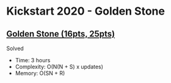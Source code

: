 # Kickstart 2020 - Golden Stone

## [Golden Stone (16pts, 25pts)](https://codingcompetitions.withgoogle.com/kickstart/round/000000000019ff47/00000000003bef29)

Solved

* Time: 3 hours
* Complexity: O(N(N + S) x updates)
* Memory: O(SN + R)
